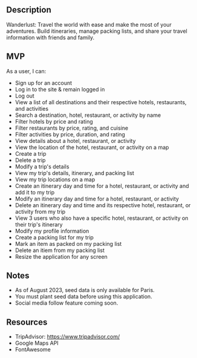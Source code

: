 ## Description

Wanderlust: Travel the world with ease and make the most of your adventures. Build itineraries, manage packing lists, and share your travel information with friends and family.


## MVP

As a user, I can:

* Sign up for an account
* Log in to the site & remain logged in
* Log out
* View a list of all destinations and their respective hotels, restaurants, and activities
* Search a destination, hotel, restaurant, or activity by name
* Filter hotels by price and rating
* Filter restaurants by price, rating, and cuisine
* Filter activities by price, duration, and rating
* View details about a hotel, restaurant, or activity
* View the location of the hotel, restaurant, or activity on a map
* Create a trip
* Delete a trip
* Modify a trip's details
* View my trip's details, itinerary, and packing list
* View my trip locations on a map
* Create an itinerary day and time for a hotel, restaurant, or activity and add it to my trip
* Modify an itinerary day and time for a hotel, restaurant, or activity
* Delete an itinerary day and time and its respective hotel, restaurant, or activity from my trip
* View 3 users who also have a specific hotel, restaurant, or activity on their trip's itinerary
* Modify my profile information
* Create a packing list for my trip
* Mark an item as packed on my packing list
* Delete an itiem from my packing list
* Resize the application for any screen


## Notes

* As of August 2023, seed data is only available for Paris.
* You must plant seed data before using this application.
* Social media follow feature coming soon.


## Resources

* TripAdvisor: https://www.tripadvisor.com/
* Google Maps API
* FontAwesome